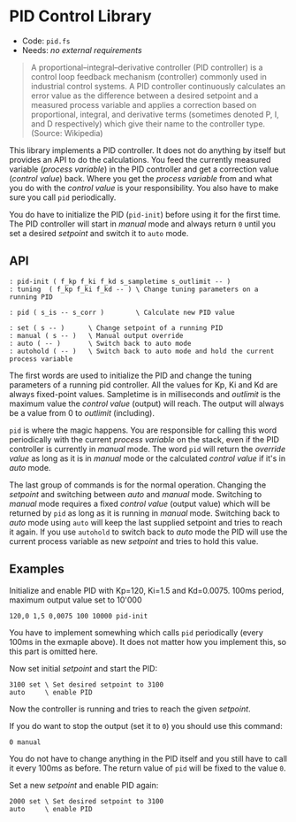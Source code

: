 # PID Control Library

* Code: `pid.fs`
* Needs: *no external requirements*

> A proportional–integral–derivative controller (PID controller) is a control loop feedback mechanism (controller) commonly used in industrial control systems. A PID controller continuously calculates an error value as the difference between a desired setpoint and a measured process variable and applies a correction based on proportional, integral, and derivative terms (sometimes denoted P, I, and D respectively) which give their name to the controller type. (Source: Wikipedia)

This library implements a PID controller. It does not do anything by itself but provides an API to do the calculations. You feed the currently measured variable (*process variable*) in the PID controller and get a correction value (*control value*) back. Where you get the *process variable* from and what you do with the *control value* is your responsibility. You also have to make sure you call `pid` periodically.

You do have to initialize the PID (`pid-init`) before using it for the first time. The PID controller will start in *manual* mode and always return `0` until you set a desired *setpoint* and switch it to `auto` mode.

## API

```
: pid-init ( f_kp f_ki f_kd s_sampletime s_outlimit -- )
: tuning  ( f_kp f_ki f_kd -- ) \ Change tuning parameters on a running PID

: pid ( s_is -- s_corr )        \ Calculate new PID value

: set ( s -- )      \ Change setpoint of a running PID
: manual ( s -- )   \ Manual output override
: auto ( -- )       \ Switch back to auto mode
: autohold ( -- )   \ Switch back to auto mode and hold the current process variable
```

The first words are used to initialize the PID and change the tuning parameters of a running pid controller. All the values for Kp, Ki and Kd are always fixed-point values. Sampletime is in milliseconds and *outlimit* is the maximum value the *control value* (output) will reach. The output will always be a value from 0 to *outlimit* (including).

`pid` is where the magic happens. You are responsible for calling this word periodically with the current *process variable* on the stack, even if the PID controller is currently in *manual* mode. The word `pid` will return the *override value* as long as it is in *manual* mode or the calculated *control value* if it's in *auto* mode.

The last group of commands is for the normal operation. Changing the *setpoint* and switching between *auto* and *manual* mode. Switching to *manual* mode requires a fixed *control value* (output value) which will be returned by `pid` as long as it is running in *manual* mode. Switching back to *auto* mode using `auto` will keep the last supplied setpoint and tries to reach it again. If you use `autohold` to switch back to *auto* mode the PID will use the current process variable as new *setpoint* and tries to hold this value.

## Examples

Initialize and enable PID with Kp=120, Ki=1.5 and Kd=0.0075. 100ms period, maximum output value set to 10'000

    120,0 1,5 0,0075 100 10000 pid-init

You have to implement somewhing which calls `pid` periodically (every 100ms in the exmaple above). It does not matter how you implement this, so this part is omitted here.

Now set initial *setpoint* and start the PID:

```
3100 set \ Set desired setpoint to 3100
auto     \ enable PID
```

Now the controller is running and tries to reach the given *setpoint*.

If you do want to stop the output (set it to `0`) you should use this command:

    0 manual

You do not have to change anything in the PID itself and you still have to call it every 100ms as before. The return value of `pid` will be fixed to the value `0`.

Set a new *setpoint* and enable PID again:

```
2000 set \ Set desired setpoint to 3100
auto     \ enable PID
```
